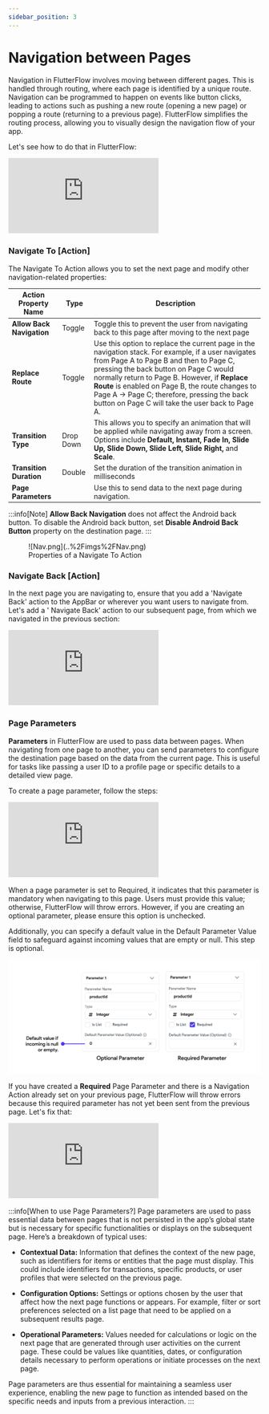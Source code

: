 ```yaml
---
sidebar_position: 3
---
```


# Navigation between Pages

Navigation in FlutterFlow involves moving between different pages. This is
handled through routing, where each page is identified by a unique route.
Navigation can be programmed to happen on events like button clicks, leading to
actions such as pushing a new route (opening a new page) or popping a route (returning to a previous
page). FlutterFlow simplifies the routing process, allowing you to visually design the navigation
flow of your app.

Let's see how to do that in FlutterFlow:

<div style={{
    position: 'relative',
    paddingBottom: 'calc(56.67989417989418% + 41px)', // Keeps the aspect ratio and additional padding
    height: 0,
    width: '100%'
}}>
    <iframe 
        src="https://demo.arcade.software/EwmbXvNO5SvWtQdQyTBK?embed&show_copy_link=true"
        title="Navigate"
        style={{
            position: 'absolute',
            top: 0,
            left: 0,
            width: '100%',
            height: '100%',
            colorScheme: 'light'
        }}
        frameborder="0"
        loading="lazy"
        webkitAllowFullScreen
        mozAllowFullScreen
        allowFullScreen
        allow="clipboard-write">
    </iframe>
</div>

### Navigate To [Action]

The Navigate To Action allows you to set the next page and modify other
navigation-related properties:

| Action Property Name      | Type      | Description                                                                                                                                                                                                                                                                                                                                                                                     |
|---------------------------|-----------|-------------------------------------------------------------------------------------------------------------------------------------------------------------------------------------------------------------------------------------------------------------------------------------------------------------------------------------------------------------------------------------------------|
| **Allow Back Navigation** | Toggle    | Toggle this to prevent the user from navigating back to this page after moving to the next page                                                                                                                                                                                                                                                                                                 |
| **Replace Route**         | Toggle    | Use this option to replace the current page in the navigation stack. For example, if a user navigates from Page A to Page B and then to Page C, pressing the back button on Page C would normally return to Page B. However, if **Replace Route** is enabled on Page B, the route changes to Page A -> Page C; therefore, pressing the back button on Page C will take the user back to Page A. |
| **Transition Type**       | Drop Down | This allows you to specify an animation that will be applied while navigating away from a screen. Options include **Default, Instant, Fade In, Slide Up, Slide Down, Slide Left, Slide Right,** and **Scale**.                                                                                                                                                                                  |
| **Transition Duration**   | Double    | Set the duration of the transition animation in milliseconds                                                                                                                                                                                                                                                                                                                                    |
| **Page Parameters**       |          | Use this to send data to the next page during navigation.                                                                                                                                                                                                                                                                                                                                       |

:::info[Note]
**Allow Back Navigation** does not affect the Android back button. To disable the Android back
button,
set **Disable Android Back Button** property on the destination page.
:::

<figure>
    ![Nav.png](..%2Fimgs%2FNav.png)
  <figcaption class="centered-caption">Properties of a Navigate To Action</figcaption>
</figure>

### Navigate Back [Action]

In the next page you are navigating to, ensure that you add a 'Navigate Back'
action to the AppBar or wherever you want users to navigate from. Let's add a '
Navigate Back' action to our subsequent page, from which we navigated in the
previous section:

<div style={{
    position: 'relative',
    paddingBottom: 'calc(56.67989417989418% + 41px)', // Keeps the aspect ratio and additional padding
    height: 0,
    width: '100%'
}}>
    <iframe 
        src="https://demo.arcade.software/SmD3l5fyhjR21ZYPntal?embed&show_copy_link=true"
        title=""
        style={{
            position: 'absolute',
            top: 0,
            left: 0,
            width: '100%',
            height: '100%',
            colorScheme: 'light'
        }}
        frameborder="0"
        loading="lazy"
        webkitAllowFullScreen
        mozAllowFullScreen
        allowFullScreen
        allow="clipboard-write">
    </iframe>
</div>

### Page Parameters

**Parameters** in FlutterFlow are used to pass data between pages. When navigating
from one page to another, you can send parameters to configure the destination
page based on the data from the current page. This is useful for tasks like
passing a user ID to a profile page or specific details to a detailed view page.

To create a page parameter, follow the steps:

<div style={{
    position: 'relative',
    paddingBottom: 'calc(56.67989417989418% + 41px)', // Keeps the aspect ratio and additional padding
    height: 0,
    width: '100%'
}}>
    <iframe 
        src="https://demo.arcade.software/oZV2X0pKNYO61p1jhY22?embed&show_copy_link=true"
        title="Create Page Parameters"
        style={{
            position: 'absolute',
            top: 0,
            left: 0,
            width: '100%',
            height: '100%',
            colorScheme: 'light'
        }}
        frameborder="0"
        loading="lazy"
        webkitAllowFullScreen
        mozAllowFullScreen
        allowFullScreen
        allow="clipboard-write">
    </iframe>
</div>

When a page parameter is set to Required, it indicates that this parameter is
mandatory when navigating to this page. Users must provide this value;
otherwise, FlutterFlow will throw errors. However, if you are creating an
optional parameter, please ensure this option is unchecked.

Additionally, you can specify a default value in the Default Parameter Value
field to safeguard against incoming values that are empty or null. This step is
optional.

![Page-Params.png](..%2Fimgs%2FPage-Params.png)

If you have created a **Required** Page Parameter and there is a Navigation Action
already set on your previous page, FlutterFlow will throw errors because this
required parameter has not yet been sent from the previous page. Let's fix that:


<div style={{
    position: 'relative',
    paddingBottom: 'calc(56.67989417989418% + 41px)', // Keeps the aspect ratio and additional padding
    height: 0,
    width: '100%'
}}>
    <iframe 
        src="https://demo.arcade.software/kp34JJipEW24hz0u5RsW?embed&show_copy_link=true"
        title="Send Page Parameters"
        style={{
            position: 'absolute',
            top: 0,
            left: 0,
            width: '100%',
            height: '100%',
            colorScheme: 'light'
        }}
        frameborder="0"
        loading="lazy"
        webkitAllowFullScreen
        mozAllowFullScreen
        allowFullScreen
        allow="clipboard-write">
    </iframe>
</div>

<figure>
    
  <figcaption class="centered-caption"></figcaption>
</figure>


 
:::info[When to use Page Parameters?]
Page parameters are used to pass essential data between pages that is not
persisted in the app’s global state but is necessary for specific
functionalities or displays on the subsequent page. Here’s a
breakdown of typical uses:

- **Contextual Data:** Information that defines the context of the new page, such
as
identifiers for items or entities that the page must display. This could include
identifiers for transactions, specific products, or user profiles that were
selected on the previous page.

- **Configuration Options:** Settings or options chosen by the user that affect
how
the next page functions or appears. For example, filter or sort preferences
selected on a list page that need to be applied on a subsequent results page.

- **Operational Parameters:** Values needed for calculations or logic on the next
page
that are generated through user activities on the current page. These could be
values like quantities, dates, or configuration details necessary to perform
operations or initiate processes on the next page.

Page parameters are thus essential for maintaining a seamless user experience,
enabling the new page to function as intended based on the specific needs and
inputs from a previous interaction.
:::